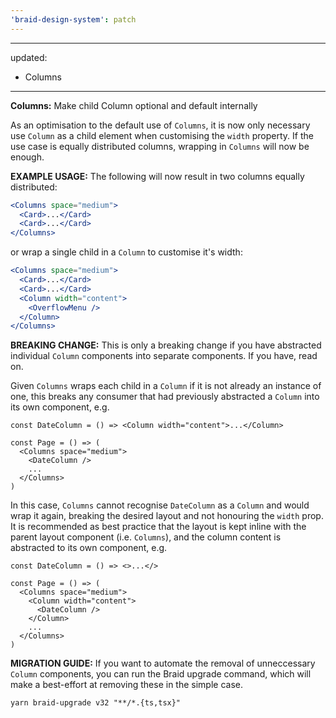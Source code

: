 ```yaml
---
'braid-design-system': patch
---
```


---
updated:
  - Columns
---

**Columns:** Make child Column optional and default internally

As an optimisation to the default use of `Columns`, it is now only necessary use `Column` as a child element when customising the `width` property. If the use case is equally distributed columns, wrapping in `Columns` will now be enough.

**EXAMPLE USAGE:**
The following will now result in two columns equally distributed:
```jsx
<Columns space="medium">
  <Card>...</Card>
  <Card>...</Card>
</Columns>
```

or wrap a single child in a `Column` to customise it's width:

```jsx
<Columns space="medium">
  <Card>...</Card>
  <Card>...</Card>
  <Column width="content">
    <OverflowMenu />
  </Column>
</Columns>
```

**BREAKING CHANGE:**
This is only a breaking change if you have abstracted individual `Column` components into separate components. If you have, read on.

Given `Columns` wraps each child in a `Column` if it is not already an instance of one, this breaks any consumer that had previously abstracted a `Column` into its own component, e.g.

```tsx
const DateColumn = () => <Column width="content">...</Column>

const Page = () => (
  <Columns space="medium">
    <DateColumn />
    ...
  </Columns>
)
```

In this case, `Columns` cannot recognise `DateColumn` as a `Column` and would wrap it again, breaking the desired layout and not honouring the `width` prop. It is recommended as best practice that the layout is kept inline with the parent layout component (i.e. `Columns`), and the column content is abstracted to its own component, e.g.

```tsx
const DateColumn = () => <>...</>

const Page = () => (
  <Columns space="medium">
    <Column width="content">
      <DateColumn />
    </Column>
    ...
  </Columns>
)
```

**MIGRATION GUIDE:**
If you want to automate the removal of unneccessary `Column` components, you can run the Braid upgrade command, which will make a best-effort at removing these in the simple case.

```
yarn braid-upgrade v32 "**/*.{ts,tsx}"
```
